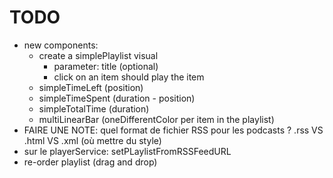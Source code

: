# TODO

-  new components:
   -  create a simplePlaylist visual
      -  parameter: title (optional)
      -  click on an item should play the item
   -  simpleTimeLeft (position)
   -  simpleTimeSpent (duration - position)
   -  simpleTotalTime (duration)
   -  multiLinearBar (oneDifferentColor per item in the playlist)
-  FAIRE UNE NOTE: quel format de fichier RSS pour les podcasts ? .rss VS .html VS .xml (où mettre du style)
-  sur le playerService: setPLaylistFromRSSFeedURL
-  re-order playlist (drag and drop)
